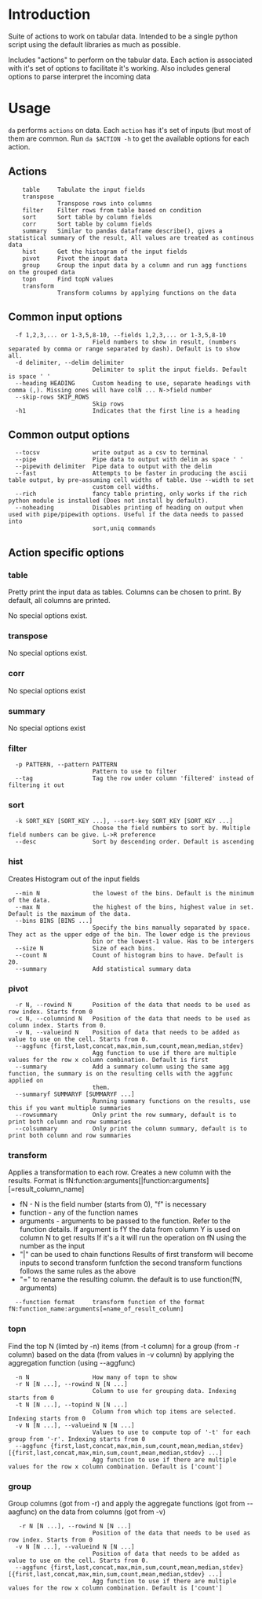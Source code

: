 # Introduction
Suite of actions to work on tabular data. Intended to be a single python script using the default libraries as much as possible.

Includes "actions" to perform on the tabular data. Each action is associated with it's set of options to facilitate it's working. Also includes general options to parse interpret the incoming data

# Usage
`da` performs `actions` on data. Each `action` has it's set of inputs (but most of them are common. Run `da $ACTION -h` to get the available options for each action.

## Actions
```
    table     Tabulate the input fields
    transpose
              Transpose rows into columns
    filter    Filter rows from table based on condition
    sort      Sort table by column fields
    corr      Sort table by column fields
    summary   Similar to pandas dataframe describe(), gives a statistical summary of the result, All values are treated as continous data
    hist      Get the histogram of the input fields
    pivot     Pivot the input data
    group     Group the input data by a column and run agg functions on the grouped data
    topn      Find topN values
    transform
              Transform columns by applying functions on the data
```

## Common input options
```
  -f 1,2,3,... or 1-3,5,8-10, --fields 1,2,3,... or 1-3,5,8-10
                        Field numbers to show in result, (numbers separated by comma or range separated by dash). Default is to show all.
  -d delimiter, --delim delimiter
                        Delimiter to split the input fields. Default is space ' '
  --heading HEADING     Custom heading to use, separate headings with comma (,). Missing ones will have colN ... N->field number
  --skip-rows SKIP_ROWS
                        Skip rows
  -h1                   Indicates that the first line is a heading
```

## Common output options
```
  --tocsv               write output as a csv to terminal
  --pipe                Pipe data to output with delim as space ' '
  --pipewith delimiter  Pipe data to output with the delim
  --fast                Attempts to be faster in producing the ascii table output, by pre-assuming cell widths of table. Use --width to set
                        custom cell widths.
  --rich                fancy table printing, only works if the rich python module is installed (Does not install by default).
  --noheading           Disables printing of heading on output when used with pipe/pipewith options. Useful if the data needs to passed into
                        sort,uniq commands
```

## Action specific options

### table
Pretty print the input data as tables. Columns can be chosen to print. By default, all columns are printed.

No special options exist.

### transpose
No special options exist.

### corr
No special options exist

### summary
No special options exist

### filter
```
  -p PATTERN, --pattern PATTERN
                        Pattern to use to filter
  --tag                 Tag the row under column 'filtered' instead of filtering it out
```

### sort
```
  -k SORT_KEY [SORT_KEY ...], --sort-key SORT_KEY [SORT_KEY ...]
                        Choose the field numbers to sort by. Multiple field numbers can be give. L->R preference
  --desc                Sort by descending order. Default is ascending
```

### hist
Creates Histogram out of the input fields

```
  --min N               the lowest of the bins. Default is the minimum of the data.
  --max N               the highest of the bins, highest value in set. Default is the maximum of the data.
  --bins BINS [BINS ...]
                        Specify the bins manually separated by space. They act as the upper edge of the bin. The lower edge is the previous
                        bin or the lowest-1 value. Has to be intergers
  --size N              Size of each bins.
  --count N             Count of histogram bins to have. Default is 20.
  --summary             Add statistical summary data
```

### pivot
```
  -r N, --rowind N      Position of the data that needs to be used as row index. Starts from 0
  -c N, --columnind N   Position of the data that needs to be used as column index. Starts from 0.
  -v N, --valueind N    Position of data that needs to be added as value to use on the cell. Starts from 0.
  --aggfunc {first,last,concat,max,min,sum,count,mean,median,stdev}
                        Agg function to use if there are multiple values for the row x column combination. Default is first
  --summary             Add a summary column using the same agg function, the summary is on the resulting cells with the aggfunc applied on
                        them.
  --summaryf SUMMARYF [SUMMARYF ...]
                        Running summary functions on the results, use this if you want multiple summaries
  --rowsummary          Only print the row summary, default is to print both column and row summaries
  --colsummary          Only print the column summary, default is to print both column and row summaries
 ```
 
### transform
Applies a transformation to each row. Creates a new column with the results.
Format is fN:function:arguments[|function:arguments][=result_column_name]
 - fN - N is the field number (starts from 0), "f" is necessary
 - function - any of the function names
 - arguments - arguments to be passed to the function. Refer to the function details. 
   If argument is fY the data from column Y is used on column N to get results
   If it's a  it will run the operation on fN using the number as the input
 - "|" can be used to chain functions
   Results of first transform will become inputs to second transform funfction
   the second transform functions follows the same rules as the above
 - "=" to rename the resulting column. the default is to use function(fN, arguments)
 

```
  --function format     transform function of the format fN:function_name:arguments[=name_of_result_column]
```

### topn
Find the top N (limted by -n) items (from -t column) for a group (from -r column) based on the data (from values in -v column) by applying the aggregation function (using --aggfunc)

```
  -n N                  How many of topn to show
  -r N [N ...], --rowind N [N ...]
                        Column to use for grouping data. Indexing starts from 0
  -t N [N ...], --topind N [N ...]
                        Column from which top items are selected. Indexing starts from 0
  -v N [N ...], --valueind N [N ...]
                        Values to use to compute top of '-t' for each group from '-r'. Indexing starts from 0
  --aggfunc {first,last,concat,max,min,sum,count,mean,median,stdev} [{first,last,concat,max,min,sum,count,mean,median,stdev} ...]
                        Agg function to use if there are multiple values for the row x column combination. Default is ['count']
 ```
 
### group
Group columns (got from -r) and apply the aggregate functions (got from --aagfunc) on the data from columns (got from -v)

```
   -r N [N ...], --rowind N [N ...]
                        Position of the data that needs to be used as row index. Starts from 0
  -v N [N ...], --valueind N [N ...]
                        Position of data that needs to be added as value to use on the cell. Starts from 0.
  --aggfunc {first,last,concat,max,min,sum,count,mean,median,stdev} [{first,last,concat,max,min,sum,count,mean,median,stdev} ...]
                        Agg function to use if there are multiple values for the row x column combination. Default is ['count']
 ```
 

